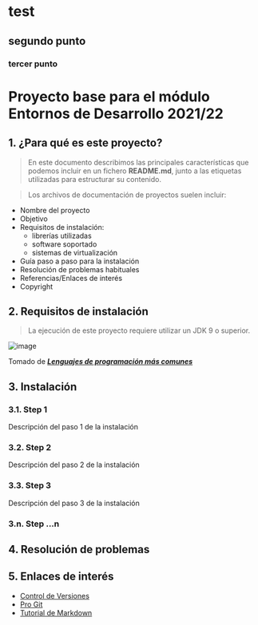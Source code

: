 # test


## segundo punto
### tercer punto

# Proyecto base para el módulo Entornos de Desarrollo 2021/22

## 1. ¿Para qué es este proyecto?
> En este documento describimos las principales características que podemos incluir en un fichero **README.md**, junto a las etiquetas utilizadas para estructurar su contenido.

> Los archivos de documentación de proyectos suelen incluir:

* Nombre del proyecto
* Objetivo
* Requisitos de instalación: 
  	* librerías utilizadas
  	* software soportado
  	* sistemas de virtualización
* Guía paso a paso para la instalación
* Resolución de problemas habituales
* Referencias/Enlaces de interés
* Copyright



## 2.  Requisitos de instalación

> La ejecución de este proyecto requiere utilizar un JDK 9 o superior.

![image](https://user-images.githubusercontent.com/73032467/156217644-f0b89096-9739-466d-8a84-0f063ab9d5e8.png)

   Tomado de [**_Lenguajes de programación más comunes_**](https://www.tiobe.com/tiobe-index/)
   


## 3. Instalación

### 3.1. Step 1

Descripción del paso 1 de la instalación

### 3.2. Step 2 

Descripción del paso 2 de la instalación


### 3.3. Step 3

Descripción del paso 3 de la instalación


### 3.n. Step ...n


## 4. Resolución de problemas



## 5. Enlaces de interés

* [Control de Versiones](https://en.wikipedia.org/wiki/Version_control)
* [Pro Git](https://git-scm.com/book/en/v2)
* [Tutorial de Markdown](https://www.markdowntutorial.com/)

